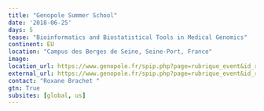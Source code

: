 ```yaml
---
title: "Genopole Summer School"
date: '2018-06-25'
days: 5
tease: "Bioinformatics and Biostatistical Tools in Medical Genomics"
continent: EU
location: "Campus des Berges de Seine, Seine-Port, France"
image: 
location_url: https://www.genopole.fr/spip.php?page=rubrique_event&id_rubrique=1111&event=1108
external_url: https://www.genopole.fr/spip.php?page=rubrique_event&id_rubrique=1108&event=1108
contact: "Roxane Brachet "
gtn: True
subsites: [global, us]
---
```

